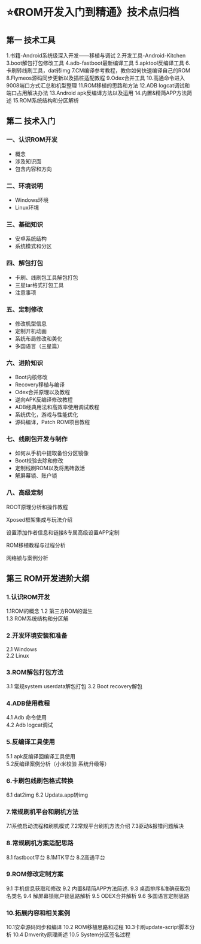 # ⭐《ROM开发入门到精通》技术点归档


## 第一 技术工具
1.书籍-Android系统级深入开发——移植与调试
2.开发工具-Android-Kitchen
3.boot解包打包修改工具
4.adb-fastboot最新编译工具
5.apktool反编译工具
6.卡刷转线刷工具，dat转img
7.CM编译参考教程，教你如何快速编译自己的ROM 
8.Flymeos源码同步更新以及插桩适配教程
9.Odex合并工具
10.高通命令进入9008端口方式汇总和机型整理
11.ROM移植的思路和方法
12.ADB logcat调试和端口占用解决办法
13.Android apk反编译方法以及运用
14.内置&精简APP方法简述
15.ROM系统结构和分区解析


## 第二 技术入门
### 一、认识ROM开发
- 概念
- 涉及知识面
- 包含内容和方向


### 二、环境说明 

-  Windows环境
-  Linux环境


### 三、基础知识

-  安卓系统结构  
-  系统模式和分区 


### 四、解包打包  

-  卡刷、线刷包工具解包打包 
-  三星tar格式打包工具  
-  注意事项


### 五、定制修改

-  修改机型信息 
-  定制开机动画 
-  系统布局修改和美化
-  多国语言（三星篇） 


### 六、进阶知识

-  Boot内核修改 
-  Recovery移植与编译
-  Odex合并原理以及教程
-  逆向APK反编译修改教程 
-  ADB经典用法和高效率使用调试教程
-  系统优化，游戏与性能优化
-  源码编译，Patch ROM项目教程 


### 七、线刷包开发与制作

-  如何从手机中提取备份分区镜像 
-  Boot校验去除和修改 
-  定制线刷ROM以及将黑砖救活
-  解屏幕锁、账户锁


### 八、高级定制

 ROOT原理分析和操作教程

 Xposed框架集成与玩法介绍

 设置添加作者信息和链接&专属高级设置APP定制 

 ROM移植教程与过程分析 

 网络锁与案例分析 


## 第三 ROM开发进阶大纲 

### 1.认识ROM开发

1.1ROM的概念 
1.2 第三方ROM的诞生  
1.3 ROM系统结构和分区解 

### 2.开发环境安装和准备
2.1  Windows   
2.2  Linux  
  
### 3.ROM解包打包方法
3.1 常规system userdata解包打包 
3.2  Boot recovery解包 
 
### 4.ADB使用教程
4.1  Adb 命令使用  
4.2  Adb logcat调试 

### 5.反编译工具使用
5.1  apk反编译回编译工具使用  
5.2反编译案例分析（小米校验 系统升级等） 

### 6.卡刷包线刷包格式转换
6.1 dat2img
6.2 Updata.app转img 

### 7.常规刷机平台和刷机方法
7.1系统启动流程和刷机模式 
7.2常规平台刷机方法介绍 
7.3驱动&报错问题解决 

### 8.常规刷机方案适配思路
8.1 fastboot平台 
8.1MTK平台 
8.2高通平台

### 9.ROM修改定制方案
9.1 手机信息获取和修改
9.2 内置&精简APP方法简述. 
9.3 桌面排序&准确获取包名类名
9.4 解屏幕锁账户锁思路解析 
9.5  ODEX合并解析 
9.6 多国语言定制思路 

### 10.拓展内容和相关案例
10.1安卓源码同步和编译 
10.2 ROM移植思路和过程 
10.3卡刷update-script脚本分析 
10.4 Dmverity原理阐述 
10.5 System分区签名过程                       
